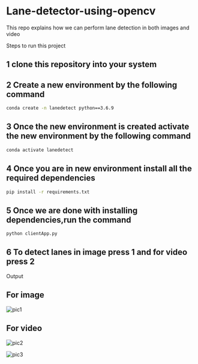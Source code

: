 # Lane-detector-using-opencv

This repo explains how we can perform lane detection in both images and video

Steps to run this project

 ## 1 clone this repository into your system

 ## 2 Create a new environment by the following command
```bash
conda create -n lanedetect python==3.6.9
```
 ## 3 Once the new environment is created activate the new environment by the following command

``` bash
conda activate lanedetect
```

 ##  4 Once you are in new environment install all the required dependencies

```bash
pip install -r requirements.txt
```

 ## 5 Once we are done with installing dependencies,run the command

```bash
python clientApp.py
```
## 6 To detect lanes in image press 1 and for video press 2

Output

## For image

![pic1](https://user-images.githubusercontent.com/17935364/94125637-3c53ae80-fe74-11ea-9484-b8dc7117aace.png)

## For video
![pic2](https://user-images.githubusercontent.com/17935364/94125645-3fe73580-fe74-11ea-83ef-27b84de2f8fa.png)

![pic3](https://user-images.githubusercontent.com/17935364/94125654-42498f80-fe74-11ea-93aa-58e84c26230c.png)
